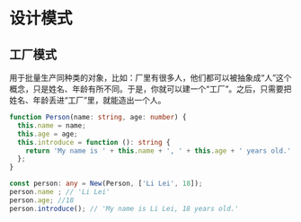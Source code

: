 # 设计模式

## 工厂模式

用于批量生产同种类的对象，比如：厂里有很多人，他们都可以被抽象成“人”这个概念，只是姓名、年龄有所不同。于是，你就可以建一个“工厂”。之后，只需要把姓名、年龄丢进“工厂”里，就能造出一个人。

```ts
function Person(name: string, age: number) {
  this.name = name;
  this.age = age;
  this.introduce = function (): string {
    return 'My name is ' + this.name + ', ' + this.age + ' years old.';
  };
}

const person: any = New(Person, ['Li Lei', 18]);
person.name ; // 'Li Lei'
person.age; //18
person.introduce(); // 'My name is Li Lei, 18 years old.'
```